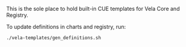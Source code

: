 This is the sole place to hold built-in CUE templates for Vela Core and Registry.

To update definitions in charts and registry, run:
```
./vela-templates/gen_definitions.sh
```
